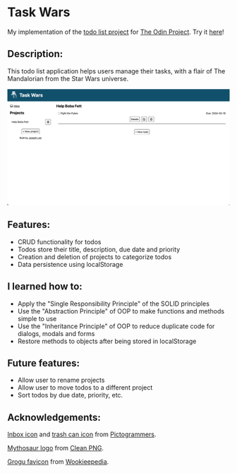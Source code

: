 # Task Wars

My implementation of the [todo list project](https://www.theodinproject.com/lessons/node-path-javascript-todo-list) for [The Odin Project](https://www.theodinproject.com/). Try it [here](https://jooo-lee.github.io/task-wars/)!

## Description:

This todo list application helps users manage their tasks, with a flair of The Mandalorian from the Star Wars universe.

![Demo image large](./demo-lrg.png)

## Features:

-   CRUD functionality for todos
-   Todos store their title, description, due date and priority
-   Creation and deletion of projects to categorize todos
-   Data persistence using localStorage

## I learned how to:

-   Apply the "Single Responsibility Principle" of the SOLID principles
-   Use the "Abstraction Principle" of OOP to make functions and methods simple to use
-   Use the "Inheritance Principle" of OOP to reduce duplicate code for dialogs, modals and forms
-   Restore methods to objects after being stored in localStorage

## Future features:

-   Allow user to rename projects
-   Allow user to move todos to a different project
-   Sort todos by due date, priority, etc.

## Acknowledgements:

[Inbox icon](https://pictogrammers.com/library/mdi/icon/inbox/) and [trash can icon](https://pictogrammers.com/library/mdi/icon/trash-can-outline/) from [Pictogrammers](https://pictogrammers.com).

[Mythosaur logo](https://www.cleanpng.com/png-mobile-phones-smartphone-organization-mandalorian-5352778/) from [Clean PNG](https://www.cleanpng.com/).

[Grogu favicon](https://starwars.fandom.com/wiki/Din_Grogu?file=TheChild-Fathead.png) from [Wookieepedia](https://starwars.fandom.com/wiki/Main_Page).
